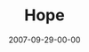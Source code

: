 ---
layout: message
category: message
series: "Love Sex"
title: "Hope"
date: 2007-09-29-00-00
message_id: 467
---